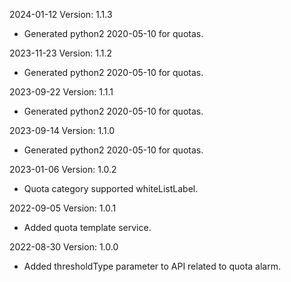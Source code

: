 2024-01-12 Version: 1.1.3
- Generated python2 2020-05-10 for quotas.

2023-11-23 Version: 1.1.2
- Generated python2 2020-05-10 for quotas.

2023-09-22 Version: 1.1.1
- Generated python2 2020-05-10 for quotas.

2023-09-14 Version: 1.1.0
- Generated python2 2020-05-10 for quotas.

2023-01-06 Version: 1.0.2
- Quota category supported whiteListLabel.

2022-09-05 Version: 1.0.1
- Added quota template service.

2022-08-30 Version: 1.0.0
- Added thresholdType parameter to API related to quota alarm.

